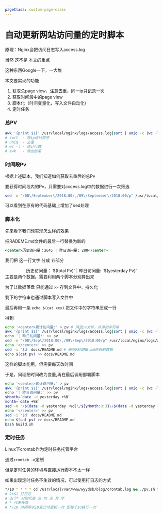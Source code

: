 ```yaml
---
pageClass: custom-page-class
---
```


# 自动更新网站访问量的定时脚本

原理：Nginx会把访问日志写入access.log

当然 这不是 本文的重点

这种东西Google一下，一大堆

本文要实现的功能
1. 获取总page view，注意去重，同一ip只记录一次
2. 获取时间段中的page view
3. 脚本化（时间变量化，写入文件自动化）
4. 定时任务

### 总PV

```bash
awk '{print $1}' /usr/local/nginx/logs/access.log|sort | uniq -c |wc -l >> pv
# sort  - 按ip进行排序
# uniq  - 去重
# wc -l - 统计行数
# awk   - 输出结果
```

### 时间段Pv

根据上述脚本，我们知道如何获取去重后的总Pv

要获得时间段内的Pv，只需要对access.log中的数据进行一次筛选

```bash
sed -n "/08\/September\/2018:00/,/09\/September\/2018:00/p" /usr/local/nginx/logs/access.log | awk '{print $1}' | sort | uniq -c | wc -l
```

可以看到在原有的代码基础上增加了sed处理

### 脚本化

先来看下我们想实现怎么样的效果

把RADEME.md文件的最后一行替换为新的
```jsx
<center>历史访问量：2645 | 昨日访问量: 280</center>
```
我们把 这一行文字 分成 五部分
<center>历史访问量：`$(total Pv)` | 昨日访问量: `$(yesterday Pv)`</center>
主要是两个数据，需要利用两个脚本分别算出来

为了让数据落盘
只能通过 `>>` 存到文件中，持久化

剩下的字符串也通过脚本写入文件中

最后再用一条 `echo $(cat xxx)`
把文件中的字符串压成一行

得到
```bash
echo '<center>累计访问量:' > pv # 清空pv文件，并添加字符串
awk '{print $1}' /usr/local/nginx/logs/access.log|sort | uniq -c |wc -l >> pv
echo '| 昨日访问量:' >> pv
sed -n "/08\/Sep\/2018:00/,/09\/Sep\/2018:00/p" /usr/local/nginx/logs/access.log | awk '{print $1}' | sort | uniq -c | wc -l >> pv
echo '</center>' >> pv
sed -i '$d' docs/README.md # 删除README.md原有的数据
echo $(cat pv) >> docs/README.md
```

这样的脚本能用，但需要每天改时间

于是，同理把时间改为变量,再在最后调用部署脚本

```bash
echo '<center>累计访问量:' > pv
awk '{print $1}' /usr/local/nginx/logs/access.log|sort | uniq -c |wc -l >> pv
echo '| 昨日访问量:' >> pv
yMonth=`date -d yesterday +%B`
month=`date +%B`
sed -n "/$(date -d yesterday +%d)\/${yMonth:0:3}\/$(date -d yesterday +%Y):00/,/$(date +%d)\/${month:0:3}\/$(date +%Y):00/p" /usr/local/nginx/logs/access.log | awk '{print $1}' | sort | uniq -c | wc -l >> pv
echo '</center>' >> pv
sed -i '$d' docs/README.md
echo $(cat pv) >> docs/README.md
bash build.sh
```

### 定时任务

Linux下crontab作为定时任务托管平台

通过`crontab -e`定制

但是定时任务的环境与直接运行脚本不太一样

如果出现定时任务不生效的情况，可以使用打日志的方式

```bash
*/10 * * * * cd /usr/local/var/www/wyydsb/blog/crontab.log && ./pv.sh >> crontab.log 2>&1
# 2>&1 打日志
# 五个* 分别代表 分 时 天 月 年
# * 代表任意
# */10 时间除以10变化时更新一次 即每个10执行一次
```
